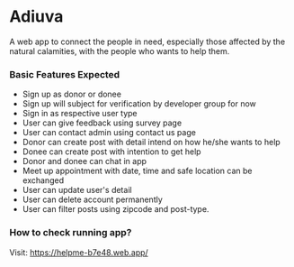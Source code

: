 # Adiuva

A web app to connect the people in need, especially those affected by the natural calamities, with the people who wants to help them.

### Basic Features Expected

- Sign up as donor or donee
- Sign up will subject for verification by developer group for now
- Sign in as respective user type
- User can give feedback using survey page
- User can contact admin using contact us page
- Donor can create post with detail intend on how he/she wants to help
- Donee can create post with intention to get help
- Donor and donee can chat in app
- Meet up appointment with date, time and safe location can be exchanged
- User can update user's detail
- User can delete account permanently
- User can filter posts using zipcode and post-type.

### How to check running app?

Visit: https://helpme-b7e48.web.app/
